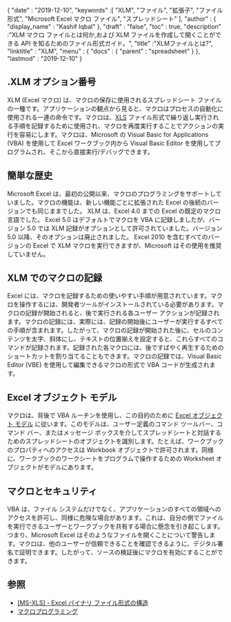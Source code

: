 {
  "date" : "2019-12-10",
  "keywords" :[ "XLM", "ファイル", "拡張子", "ファイル形式", "Microsoft Excel マクロ ファイル", "スプレッドシート" ],
  "author" : {
    "display_name" : "Kashif Iqbal"
},
  "draft" : "false",
  "toc" : true,
  "description" :"XLM マクロ ファイルとは何か,および XLM ファイルを作成して開くことができる API を知るためのファイル形式ガイド。",
  "title" :"XLMファイルとは?",
  "linktitle" : "XLM",
  "menu" : {
    "docs" : {
      "parent" : "spreadsheet"
}
},
  "lastmod" : "2019-12-10"
}

## .XLM オプション番号

XLM (Excel マクロ) は、マクロの保存に使用されるスプレッドシート ファイルの一種です。アプリケーションの観点から見ると、マクロはプロセスの自動化に使用される一連の命令です。マクロは、[XLS](/spreadsheet/xls/) ファイル形式で繰り返し実行される手順を記録するために使用され、マクロを再度実行することでアクションの実行を容易にします。マクロは、Microsoft の Visual Basic for Applications (VBA) を使用して Excel ワークブック内から Visual Basic Editor を使用してプログラムされ、そこから直接実行/デバッグできます。

## 簡単な歴史 ##

Microsoft Excel は、最初の公開以来、マクロのプログラミングをサポートしていました。マクロの機能は、新しい機能ごとに拡張された Excel の後続のバージョンでも同じままでした。 XLM は、Excel 4.0 までの Excel の既定のマクロ言語でした。 Excel 5.0 はデフォルトでマクロを VBA に記録しましたが、バージョン 5.0 では XLM 記録がオプションとして許可されていました。バージョン 5.0 以降、そのオプションは廃止されました。 Excel 2010 を含むすべてのバージョンの Excel で XLM マクロを実行できますが、Microsoft はその使用を推奨していません。

## XLM でのマクロの記録 ##

Excel には、マクロを記録するための使いやすい手順が用意されています。マクロを操作するには、開発者ツールがインストールされている必要があります。マクロの記録が開始されると、後で実行される各ユーザー アクションが記録されます。マクロの記録には、実際には、記録の開始後にユーザーが実行するすべての手順が含まれます。したがって、マクロの記録が開始された後に、セルのコンテンツを太字、斜体にし、テキストの位置揃えを設定すると、これらすべてのコマンドが記録されます。記録された各マクロには、後ですばやく再生するためのショートカットを割り当てることもできます。マクロの記録では、Visual Basic Editor (VBE) を使用して編集できるマクロの形式で VBA コードが生成されます。

## Excel オブジェクト モデル ##

マクロは、背後で VBA ルーチンを使用し、この目的のために [Excel オブジェクト モデル](https://learn.microsoft.com/en-us/office/vba/api/overview/excel/object-model) に従います。このモデルは、ユーザー定義のコマンド ツールバー、コマンド バー、またはメッセージ ボックスを介してスプレッドシートと対話するためのスプレッドシートのオブジェクトを識別します。たとえば、ワークブックのプロパティへのアクセスは Workbook オブジェクトで許可されます。同様に、ワークブックのワークシートをプログラムで操作するための Worksheet オブジェクトがモデルにあります。

## マクロとセキュリティ ##

VBA は、ファイル システムだけでなく、アプリケーションのすべての領域へのアクセスを許可し、同様に危険な場合があります。これは、自分の側でファイルを実行できるユーザーとワークブックを共有する場合に懸念を引き起こします。つまり、Microsoft Excel はそのようなファイルを開くことについて警告します。マクロは、他のユーザーが信頼できることを確認できるように、デジタル署名で証明できます。したがって、ソースの検証後にマクロを有効にすることができます。

## 参照 ##

* [[MS-XLS] - Excel バイナリ ファイル形式の構造](https://msdn.microsoft.com/en-us/library/cc313154(v#office.12).aspx)
* [マクロプログラミング](https://en.wikipedia.org/wiki/Microsoft_Excel#Macro_programming)


